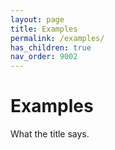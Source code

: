 ```yaml
---
layout: page
title: Examples
permalink: /examples/
has_children: true
nav_order: 9002
---
```

# Examples

What the title says.